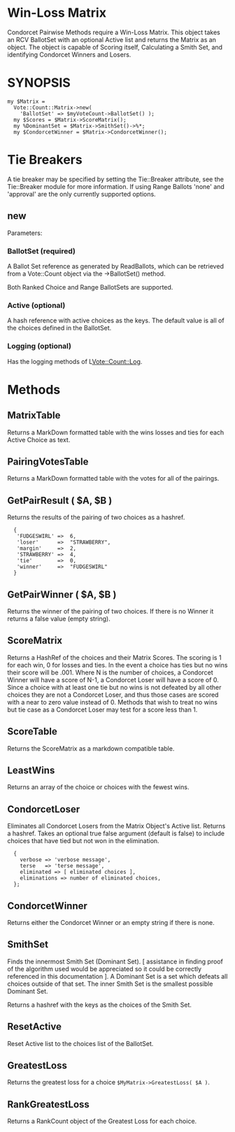 # Win-Loss Matrix

Condorcet Pairwise Methods require a Win-Loss Matrix. This object takes an RCV BallotSet with an optional Active list and returns the Matrix as an object. The object is capable of Scoring itself, Calculating a Smith Set, and identifying Condorcet Winners and Losers.

# SYNOPSIS

```
my $Matrix =
  Vote::Count::Matrix->new(
    'BallotSet' => $myVoteCount->BallotSet() );
  my $Scores = $Matrix->ScoreMatrix();
  my %DominantSet = $Matrix->SmithSet()->%*;
  my $CondorcetWinner = $Matrix->CondorcetWinner();
```

# Tie Breakers

A tie breaker may be specified by setting the Tie::Breaker attribute, see the Tie::Breaker module for more information. If using Range Ballots 'none' and 'approval' are the only currently supported options.

## new

Parameters:

### BallotSet (required)

A Ballot Set reference as generated by ReadBallots, which can be retrieved from a Vote::Count object via the ->BallotSet() method.

Both Ranked Choice and Range BallotSets are supported.

### Active (optional)

A hash reference with active choices as the keys. The default value is all of the choices defined in the BallotSet.

### Logging (optional)

Has the logging methods of L<Vote::Count::Log>.

# Methods

## MatrixTable

Returns a MarkDown formatted table with the wins losses and ties for each Active Choice as text.

## PairingVotesTable

Returns a MarkDown formatted table with the votes for all of the pairings.

## GetPairResult ( $A, $B )

Returns the results of the pairing of two choices as a hashref.

```
  {
   'FUDGESWIRL' =>  6,
   'loser'      =>  "STRAWBERRY",
   'margin'     =>  2,
   'STRAWBERRY' =>  4,
   'tie'        =>  0,
   'winner'     =>  "FUDGESWIRL"
  }
```

## GetPairWinner ( $A, $B )

Returns the winner of the pairing of two choices. If there is no Winner it returns a false value (empty string).

## ScoreMatrix

Returns a HashRef of the choices and their Matrix Scores. The scoring is 1 for each win, 0 for losses and ties. In the event a choice has ties but no wins their score will be .001. Where N is the number of choices, a Condorcet Winner will have a score of N-1, a Condorcet Loser will have a score of 0. Since a choice with at least one tie but no wins is not defeated by all other choices they are not a Condorcet Loser, and thus those cases are scored with a near to zero value instead of 0. Methods that wish to treat no wins but tie case as a Condorcet Loser may test for a score less than 1.

## ScoreTable

Returns the ScoreMatrix as a markdown compatible table.

## LeastWins

Returns an array of the choice or choices with the fewest wins.

## CondorcetLoser

Eliminates all Condorcet Losers from the Matrix Object's Active list. Returns a hashref. Takes an optional true false argument (default is false) to include choices that have tied but not won in the elimination.

```
  {
    verbose => 'verbose message',
    terse   => 'terse message',
    eliminated => [ eliminated choices ],
    eliminations => number of eliminated choices,
  };
```

## CondorcetWinner

Returns either the Condorcet Winner or an empty string if there is none.

## SmithSet

Finds the innermost Smith Set (Dominant Set). [ assistance in finding proof of the algorithm used would be appreciated so it could be correctly referenced in this documentation ]. A Dominant Set is a set which defeats all choices outside of that set. The inner Smith Set is the smallest possible Dominant Set.

Returns a hashref with the keys as the choices of the Smith Set.

## ResetActive

Reset Active list to the choices list of the BallotSet.

## GreatestLoss

Returns the greatest loss for a choice `$MyMatrix->GreatestLoss( $A )`.

## RankGreatestLoss

Returns a RankCount object of the Greatest Loss for each choice.

